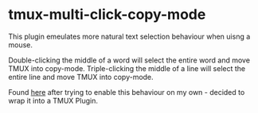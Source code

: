 # tmux-multi-click-copy-mode
This plugin emeulates more natural text selection behaviour when uisng a mouse.

Double-clicking the middle of a word will select the entire word and move TMUX into copy-mode.
Triple-clicking the middle of a line will select the entire line and move TMUX into copy-mode.

Found [here](https://stackoverflow.com/a/46638561) after trying to enable this behaviour on my own - decided to wrap it into a TMUX Plugin.

